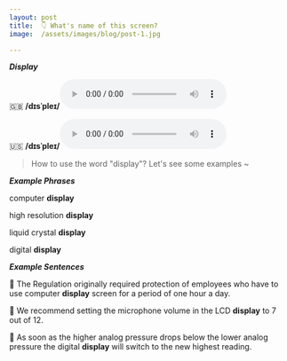```yaml
---
layout: post
title:  👇 What's name of this screen?
image:  /assets/images/blog/post-1.jpg

---
```

<i><B>Display</B></i>

🇬🇧 <B>/dɪsˈpleɪ/</B><audio controls="controls">
  <source src="/assets/audio/display-gb.mp3" type="audio/mpeg">
<embed height="100" width="100" src="/i/song.mp3" />
</audio>

🇺🇸 <B>/dɪsˈpleɪ/</B><audio controls="controls">
  <source src="/assets/audio/display-us.mp3" type="audio/mpeg">
<embed height="100" width="100" src="/i/song.mp3" />
</audio>

> How to use the word "display"? Let's see some examples ~ 

**<i> <B> Example Phrases </B></i>**

computer <B>display</B>

high resolution <B>display</B>

liquid crystal <B>display</B>

digital <B>display</B>


**<i> <B> Example Sentences </B></i>**

📍 The Regulation originally required protection of employees who have to use computer <B>display</B> screen for a period of one hour a day. <br>

📍 We recommend setting the microphone volume in the LCD <B>display</B> to 7 out of 12.<br>

📍 As soon as the higher analog pressure drops below the lower analog pressure the digital <B>display</B> will switch to the new highest reading. <br>
